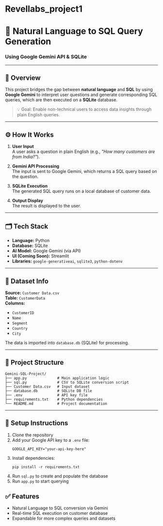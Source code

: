# Revellabs_project1

# 🧠 Natural Language to SQL Query Generation  
### Using Google Gemini API & SQLite

---

## 📌 Overview

This project bridges the gap between **natural language** and **SQL** by using **Google Gemini** to interpret user questions and generate corresponding SQL queries, which are then executed on a **SQLite** database.

> 💡 Goal: Enable non-technical users to access data insights through plain English queries.

---

## ⚙️ How It Works

1. **User Input**  
   A user asks a question in plain English (e.g., *"How many customers are from India?"*).

2. **Gemini API Processing**  
   The input is sent to Google Gemini, which returns a SQL query based on the question.

3. **SQLite Execution**  
   The generated SQL query runs on a local database of customer data.

4. **Output Display**  
   The result is displayed to the user.

---

## 🗂️ Tech Stack

- **Language:** Python  
- **Database:** SQLite  
- **AI Model:** Google Gemini (via API)  
- **UI (Coming Soon):** Streamlit  
- **Libraries:** `google-generativeai`, `sqlite3`, `python-dotenv`

---

## 🧾 Dataset Info

**Source:** `Customer Data.csv`  
**Table:** `CustomerData`  
**Columns:**
- `CustomerID`
- `Name`
- `Segment`
- `Country`
- `City`

The data is imported into `database.db` (SQLite) for processing.

---

## 📁 Project Structure

```
Gemini-SQL-Project/
├── app.py              # Main application logic
├── sql.py              # CSV to SQLite conversion script
├── Customer Data.csv   # Input dataset
├── database.db         # SQLite DB file
├── .env                # API key file
├── requirements.txt    # Python dependencies
└── README.md           # Project documentation
```

---

## 🚀 Setup Instructions

1. Clone the repository  
2. Add your Google API key to a `.env` file:
   ```
   GOOGLE_API_KEY="your-api-key-here"
   ```
3. Install dependencies:
   ```
   pip install -r requirements.txt
   ```
4. Run `sql.py` to create and populate the database  
5. Run `app.py` to start querying



## ✅ Features

- Natural Language to SQL conversion via Gemini
- Real-time SQL execution on customer database
- Expandable for more complex queries and datasets


